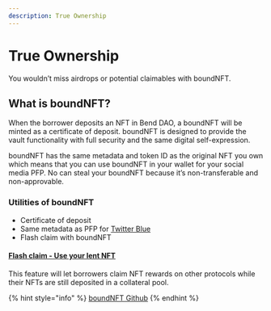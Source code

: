 ```yaml
---
description: True Ownership
---
```


# True Ownership

You wouldn’t miss airdrops or potential claimables with boundNFT.&#x20;

## What is boundNFT?&#x20;

When the borrower deposits an NFT in Bend DAO, a boundNFT will be minted as a certificate of deposit. boundNFT is designed to provide the vault functionality with full security and the same digital self-expression.

boundNFT has the same metadata and token ID as the original NFT you own which means that you can use boundNFT in your wallet for your social media PFP. No can steal your boundNFT because it’s non-transferable and non-approvable.

### Utilities of boundNFT&#x20;

* Certificate of deposit&#x20;
* Same metadata as PFP for [Twitter Blue](https://help.twitter.com/en/using-twitter/twitter-blue-labs#nft)&#x20;
* Flash claim with boundNFT

#### [Flash claim - Use your lent NFT](../user-guides/flashclaim.md)

This feature will let borrowers claim NFT rewards on other protocols while their NFTs are still deposited in a collateral pool.



{% hint style="info" %}
[boundNFT Github](https://github.com/BoundNFT/)
{% endhint %}


